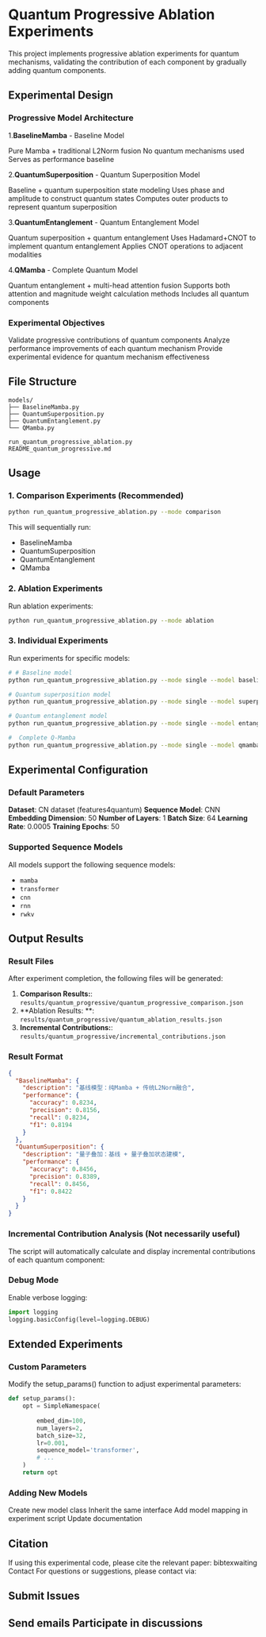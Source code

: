 # Quantum Progressive Ablation Experiments


This project implements progressive ablation experiments for quantum mechanisms, validating the contribution of each component by gradually adding quantum components.

## Experimental Design

### Progressive Model Architecture
1.**BaselineMamba** - Baseline Model

Pure Mamba + traditional L2Norm fusion
No quantum mechanisms used
Serves as performance baseline


2.**QuantumSuperposition** - Quantum Superposition Model

Baseline + quantum superposition state modeling
Uses phase and amplitude to construct quantum states
Computes outer products to represent quantum superposition


3.**QuantumEntanglement** - Quantum Entanglement Model

Quantum superposition + quantum entanglement
Uses Hadamard+CNOT to implement quantum entanglement
Applies CNOT operations to adjacent modalities


4.**QMamba** - Complete Quantum Model

Quantum entanglement + multi-head attention fusion
Supports both attention and magnitude weight calculation methods
Includes all quantum components

### Experimental Objectives

Validate progressive contributions of quantum components
Analyze performance improvements of each quantum mechanism
Provide experimental evidence for quantum mechanism effectiveness

## File Structure

```
models/
├── BaselineMamba.py              
├── QuantumSuperposition.py      
├── QuantumEntanglement.py        
└── QMamba.py                     

run_quantum_progressive_ablation.py  
README_quantum_progressive.md        
```

## Usage


### 1. Comparison Experiments (Recommended)

```bash
python run_quantum_progressive_ablation.py --mode comparison
```

This will sequentially run:
- BaselineMamba
- QuantumSuperposition  
- QuantumEntanglement
- QMamba

### 2. Ablation Experiments
Run ablation experiments:

```bash
python run_quantum_progressive_ablation.py --mode ablation
```

### 3. Individual Experiments

Run experiments for specific models:

```bash
# # Baseline model
python run_quantum_progressive_ablation.py --mode single --model baseline

# Quantum superposition model
python run_quantum_progressive_ablation.py --mode single --model superposition

# Quantum entanglement model
python run_quantum_progressive_ablation.py --mode single --model entanglement

#  Complete Q-Mamba
python run_quantum_progressive_ablation.py --mode single --model qmamba
```

## Experimental Configuration

### Default Parameters

**Dataset**: CN dataset (features4quantum)
**Sequence Model**: CNN
**Embedding Dimension**: 50
**Number of Layers**: 1
**Batch Size**: 64
**Learning Rate**: 0.0005
**Training Epochs**: 50
### Supported Sequence Models

All models support the following sequence models:

- `mamba` 
- `transformer` 
- `cnn` 
- `rnn`
- `rwkv` 

## Output Results

### Result Files

After experiment completion, the following files will be generated:

1. **Comparison Results:**: `results/quantum_progressive/quantum_progressive_comparison.json`
2. **Ablation Results: **: `results/quantum_progressive/quantum_ablation_results.json`
3. **Incremental Contributions:**: `results/quantum_progressive/incremental_contributions.json`

### Result Format

```json
{
  "BaselineMamba": {
    "description": "基线模型：纯Mamba + 传统L2Norm融合",
    "performance": {
      "accuracy": 0.8234,
      "precision": 0.8156,
      "recall": 0.8234,
      "f1": 0.8194
    }
  },
  "QuantumSuperposition": {
    "description": "量子叠加：基线 + 量子叠加状态建模",
    "performance": {
      "accuracy": 0.8456,
      "precision": 0.8389,
      "recall": 0.8456,
      "f1": 0.8422
    }
  }
}
```

### Incremental Contribution Analysis (Not necessarily useful)

The script will automatically calculate and display incremental contributions of each quantum component:

### Debug Mode
Enable verbose logging:
```python
import logging
logging.basicConfig(level=logging.DEBUG)
```

## Extended Experiments

### Custom Parameters


Modify the setup_params() function to adjust experimental parameters:


```python
def setup_params():
    opt = SimpleNamespace(
       
        embed_dim=100,       
        num_layers=2,         
        batch_size=32,        
        lr=0.001,           
        sequence_model='transformer', 
        # ... 
    )
    return opt
```

### Adding New Models

Create new model class
Inherit the same interface
Add model mapping in experiment script
Update documentation

## Citation
If using this experimental code, please cite the relevant paper:
bibtexwaiting
Contact
For questions or suggestions, please contact via:

## Submit Issues
Send emails
Participate in discussions
---
 
